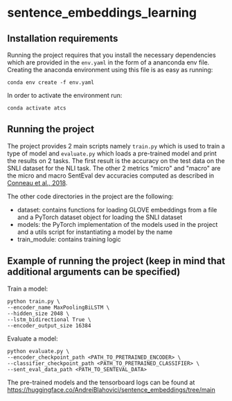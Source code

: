 # sentence_embeddings_learning

## Installation requirements

Running the project requires that you install the necessary dependencies which are provided in the `env.yaml` in the form of a ananconda env file. Creating the anaconda environment using this file is as easy as running:

`conda env create -f env.yaml`

In order to activate the environment run:

`conda activate atcs`

## Running the project

The project provides 2 main scripts namely `train.py` which is used to train a type of model and `evaluate.py` which loads a pre-trained model and print the results on 2 tasks. The first result is the accuracy on the test data on the SNLI dataset for the NLI task. The other 2 metrics "micro" and "macro" are the micro and macro SentEval dev accuracies computed as described in [Conneau et al., 2018](https://arxiv.org/pdf/1705.02364.pdf).

The other code directories in the project are the following:

- dataset: contains functions for loading GLOVE embeddings from a file and a PyTorch dataset object for loading the SNLI dataset
- models: the PyTorch implementation of the models used in the project and a utils script for instantiating a model by the name
- train_module: contains training logic

## Example of running the project (keep in mind that additional arguments can be specified)

Train a model:

```
python train.py \
--encoder_name MaxPoolingBiLSTM \
--hidden_size 2048 \
--lstm_bidirectional True \
--encoder_output_size 16384
```

Evaluate a model:

```
python evaluate.py \
--encoder_checkpoint_path <PATH_TO_PRETRAINED_ENCODER> \
--classifier_checkpoint_path <PATH_TO_PRETRAINED_CLASSIFIER> \
--sent_eval_data_path <PATH_TO_SENTEVAL_DATA>
```

The pre-trained models and the tensorboard logs can be found at https://huggingface.co/AndreiBlahovici/sentence_embeddings/tree/main
